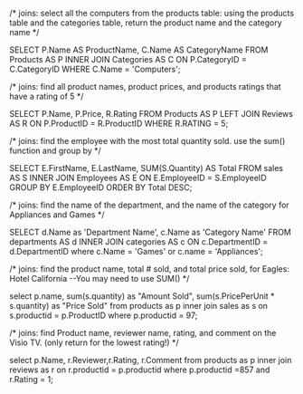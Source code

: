 
/* joins: select all the computers from the products table:
using the products table and the categories table, return the product name and the category name */

SELECT P.Name AS ProductName, C.Name AS CategoryName
FROM Products AS P
INNER JOIN Categories AS C
ON P.CategoryID = C.CategoryID
WHERE C.Name = 'Computers';
 
/* joins: find all product names, product prices, and products ratings that have a rating of 5 */

SELECT P.Name, P.Price, R.Rating 
FROM Products AS P
LEFT JOIN Reviews AS R
ON P.ProductID = R.ProductID
WHERE R.RATING = 5;
 
/* joins: find the employee with the most total quantity sold.  use the sum() function and group by */

SELECT E.FirstName, E.LastName, SUM(S.Quantity) AS Total
FROM sales AS S
INNER JOIN Employees AS E
ON E.EmployeeID = S.EmployeeID
GROUP BY E.EmployeeID
ORDER BY Total DESC;


/* joins: find the name of the department, and the name of the category for Appliances and Games */

SELECT d.Name as 'Department Name', c.Name as 'Category Name'
FROM departments AS d
INNER JOIN categories AS c
ON c.DepartmentID = d.DepartmentID
where c.Name = 'Games' or c.name = 'Appliances';

/* joins: find the product name, total # sold, and total price sold,
 for Eagles: Hotel California --You may need to use SUM() */
 
 select p.name, sum(s.quantity) as "Amount Sold", sum(s.PricePerUnit * s.quantity) as "Price Sold"
 from products as p
 inner join sales as s
 on s.productid = p.ProductID
 where p.productid = 97;

/* joins: find Product name, reviewer name, rating, and comment on the Visio TV. (only return for the lowest rating!) */

select p.Name, r.Reviewer,r.Rating, r.Comment
from products as p
inner join reviews as r
on r.productid = p.productid
where p.productid =857 and r.Rating = 1;
